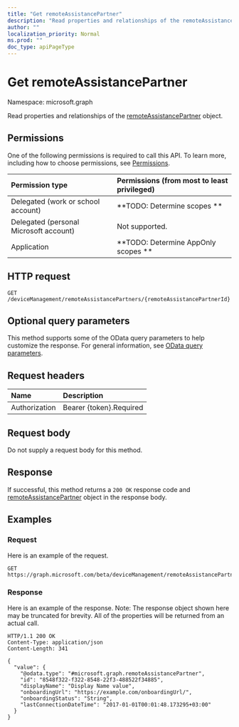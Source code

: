 ```yaml
---
title: "Get remoteAssistancePartner"
description: "Read properties and relationships of the remoteAssistancePartner object."
author: ""
localization_priority: Normal
ms.prod: ""
doc_type: apiPageType
---
```


# Get remoteAssistancePartner

Namespace: microsoft.graph

Read properties and relationships of the [remoteAssistancePartner](../resources/remoteassistancepartner.md) object.

## Permissions
One of the following permissions is required to call this API. To learn more, including how to choose permissions, see [Permissions](/concepts/permissions-reference.md).

|Permission type|Permissions (from most to least privileged)|
|:---|:---|
|Delegated (work or school account)|**TODO: Determine scopes **|
|Delegated (personal Microsoft account)|Not supported.|
|Application|**TODO: Determine AppOnly scopes **|

## HTTP request
<!-- {
  "blockType": "ignored"
}
-->
``` http
GET /deviceManagement/remoteAssistancePartners/{remoteAssistancePartnerId}
```

## Optional query parameters
This method supports some of the OData query parameters to help customize the response. For general information, see [OData query parameters](/graph/query-parameters).

## Request headers
|Name|Description|
|:---|:---|
|Authorization|Bearer {token}.Required|

## Request body
Do not supply a request body for this method.

## Response
If successful, this method returns a `200 OK` response code and [remoteAssistancePartner](../resources/remoteassistancepartner.md) object in the response body.

## Examples

### Request
Here is an example of the request.
<!-- {
  "blockType": "request",
  "name": "get_remoteassistancepartner"
}
-->
``` http
GET https://graph.microsoft.com/beta/deviceManagement/remoteAssistancePartners/{remoteAssistancePartnerId}
```

### Response
Here is an example of the response. Note: The response object shown here may be truncated for brevity. All of the properties will be returned from an actual call.
<!-- {
  "blockType": "response",
  "truncated": true,
  "@odata.type": "microsoft.graph.remoteAssistancePartner"
}
-->
``` http
HTTP/1.1 200 OK
Content-Type: application/json
Content-Length: 341

{
  "value": {
    "@odata.type": "#microsoft.graph.remoteAssistancePartner",
    "id": "8548f322-f322-8548-22f3-488522f34885",
    "displayName": "Display Name value",
    "onboardingUrl": "https://example.com/onboardingUrl/",
    "onboardingStatus": "String",
    "lastConnectionDateTime": "2017-01-01T00:01:48.173295+03:00"
  }
}
```

